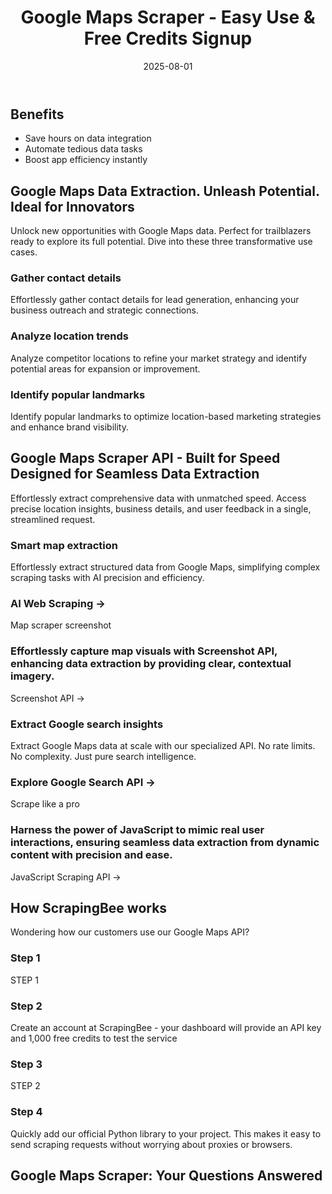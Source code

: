 ﻿---
title: "Google Maps Scraper - Easy Use & Free Credits Signup"
description: "Extract structured data from Google Maps effortlessly with our scraper. Automate data collection and access real-time information with a single API call."
scraper_name: "Google maps scraper"
date: 2025-08-01
draft: false
layout: scraper
url: "/scrapers/google-maps-scraper/"
aliases: ["/google-maps-scraper/"]
variables:
  use_case_3_description: "Identify popular landmarks to optimize location-based marketing strategies and enhance brand visibility."
  doc_link_2: "JS rendering"
  dev_feature_1_description: "Take a look at our documentation and get started in minutes!"
  dev_experience_intro: "Google Maps"
  tool_6: "Google News API"
  dev_feature_4_description: "Google Maps data"
  dev_experience_heading: "Top-rated support & documentation"
  meta_title: "Google Maps Scraper - Easy Use & Free Credits Signup"
  tool_4: "Walmart API"
  tutorials_heading: "Google Maps"
  tool_1: "Amazon API"
  hero_section_heading: "Google Maps Scraper API"
  pricing_heading: "Transparent Google Maps scraper API pricing."
  use_case_intro: "Unlock new opportunities with Google Maps data. Perfect for trailblazers ready to explore its full potential. Dive into these three transformative use cases."
  dev_feature_3_heading: "Knowledge base"
  feature_3_description: "Screenshot API ->"
  docs_intro: "Check out our documentation to find out more about how to ustilise our API for your scraping needs."
  use_case_2_description: "Analyze competitor locations to refine your market strategy and identify potential areas for expansion or improvement."
  feature_5_description: "Scrape like a pro"
  feature_2_heading: "AI Web Scraping ->"
  features_intro: "Effortlessly extract comprehensive data with unmatched speed. Access precise location insights, business details, and user feedback in a single, streamlined request."
  use_case_heading: "Google Maps Data Extraction. Unleash Potential. Ideal for Innovators"
  tools_heading: "Explore More Scrapers"
  doc_link_3: "Stealth proxy"
  feature_6_description: "JavaScript Scraping API ->"
  feature_4_description: "Extract Google Maps data at scale with our specialized API. No rate limits. No complexity. Just pure search intelligence."
  use_case_2_heading: "Analyze location trends"
  benefit_3: "Boost app efficiency instantly"
  use_case_3_heading: "Identify popular landmarks"
  dev_feature_1_heading: "Fantastic documentation"
  dev_feature_4_heading: "Exceptional support"
  tool_5: "Costco API"
  data_coverage_intro: "Unlock unique insights with our tool, extracting niche data points from Google Maps effortlessly."
  doc_link_1: "AI data extraction"
  features_heading: "Google Maps Scraper API - Built for Speed Designed for Seamless Data Extraction"
  coverage_1_heading: "Effortless Mastery Through Clarity"
  feature_2_description: "Map scraper screenshot"
  step_1: "STEP 1"
  hero_section_intro: "Extract Google Maps data effortlessly with our robust API. Access real-time location details, business info, and user reviews. Streamline your development process and enhance your applications with precise data, all in one seamless API call."
  use_case_1_description: "Effortlessly gather contact details for lead generation, enhancing your business outreach and strategic connections."
  data_coverage_heading: "Masterful Scraping for Google Maps Excellence"
  feature_5_heading: "Explore Google Search API ->"
  feature_1_heading: "Smart map extraction"
  benefit_1: "Save hours on data integration"
  doc_link_4: "Screenshots"
  client_logo_heading: "You're in great company"
  feature_1_description: "Effortlessly extract structured data from Google Maps, simplifying complex scraping tasks with AI precision and efficiency."
  dev_feature_3_description: "Our extensive knowledge base covers the most frequest use cases with code smples."
  benefit_2: "Automate tedious data tasks"
  faq_heading: "Google Maps Scraper: Your Questions Answered"
  how_it_works_heading: "How ScrapingBee works"
  use_case_1_heading: "Gather contact details"
  coverage_2_heading: "Documentation"
  step_4: "Quickly add our official Python library to your project. This makes it easy to send scraping requests without worrying about proxies or browsers."
  docs_heading: "Unlock web scraping potential"
  step_3: "STEP 2"
  tool_2: "Google Shopping API"
  dev_feature_2_description: "Whatever the programming language you enjoy, we have written code examples in Java, Python, Go, PHP, Curl and JavaScript."
  how_it_works_intro: "Wondering how our customers use our Google Maps API?"
  meta_description: "Extract structured data from Google Maps effortlessly with our scraper. Automate data collection and access real-time information with a single API call."
  pricing_intro: "Cancel anytime, no questions asked!"
  tool_3: "Google Jobs API"
  step_2: "Create an account at ScrapingBee - your dashboard will provide an API key and 1,000 free credits to test the service"
  dev_feature_2_heading: "Code samples"
  coverage_1_description: "Experience seamless integration with intuitive tools and crystal-clear documentation. Empower developers to innovate effortlessly, making complex tasks simple and essential for business success."
  coverage_2_description: "Unleash ScrapingBee's API Power"
  feature_3_heading: "Effortlessly capture map visuals with Screenshot API, enhancing data extraction by providing clear, contextual imagery."
  feature_6_heading: "Harness the power of JavaScript to mimic real user interactions, ensuring seamless data extraction from dynamic content with precision and ease."
  feature_4_heading: "Extract Google search insights"
  stats_heading: "ScrapingBee in numbers"
---


# 


## Benefits

- Save hours on data integration
- Automate tedious data tasks
- Boost app efficiency instantly

## Google Maps Data Extraction. Unleash Potential. Ideal for Innovators

Unlock new opportunities with Google Maps data. Perfect for trailblazers ready to explore its full potential. Dive into these three transformative use cases.

### Gather contact details

Effortlessly gather contact details for lead generation, enhancing your business outreach and strategic connections.

### Analyze location trends

Analyze competitor locations to refine your market strategy and identify potential areas for expansion or improvement.

### Identify popular landmarks

Identify popular landmarks to optimize location-based marketing strategies and enhance brand visibility.

## Google Maps Scraper API - Built for Speed Designed for Seamless Data Extraction

Effortlessly extract comprehensive data with unmatched speed. Access precise location insights, business details, and user feedback in a single, streamlined request.

### Smart map extraction

Effortlessly extract structured data from Google Maps, simplifying complex scraping tasks with AI precision and efficiency.

### AI Web Scraping ->

Map scraper screenshot

### Effortlessly capture map visuals with Screenshot API, enhancing data extraction by providing clear, contextual imagery.

Screenshot API ->

### Extract Google search insights

Extract Google Maps data at scale with our specialized API. No rate limits. No complexity. Just pure search intelligence.

### Explore Google Search API ->

Scrape like a pro

### Harness the power of JavaScript to mimic real user interactions, ensuring seamless data extraction from dynamic content with precision and ease.

JavaScript Scraping API ->

## How ScrapingBee works

Wondering how our customers use our Google Maps API?

### Step 1

STEP 1

### Step 2

Create an account at ScrapingBee - your dashboard will provide an API key and 1,000 free credits to test the service

### Step 3

STEP 2

### Step 4

Quickly add our official Python library to your project. This makes it easy to send scraping requests without worrying about proxies or browsers.

## Google Maps Scraper: Your Questions Answered


